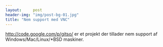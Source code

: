 ```yaml
---
layout:     post
header-img: "img/post-bg-01.jpg"
title: "Nem support med VNC"
---
```

<p><a title="gitso" href="http://code.google.com/p/gitso/" target="_blank">http://code.google.com/p/gitso/</a> er et projekt der tillader nem support af Windows/Mac/Linux/*BSD maskiner.</p>
